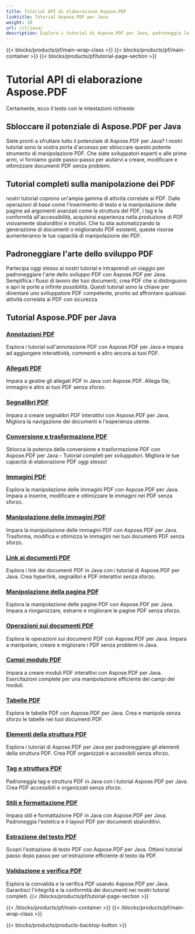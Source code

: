 ```yaml
---
title: Tutorial API di elaborazione Aspose.PDF
linktitle: Tutorial Aspose.PDF per Java
weight: 10
url: /it/java/
description: Esplora i tutorial di Aspose.PDF per Java, padroneggia la manipolazione dei PDF e sfrutta la sua potenza per creare, modificare e ottimizzare i PDF senza problemi.
---
```


{{< blocks/products/pf/main-wrap-class >}}
{{< blocks/products/pf/main-container >}}
{{< blocks/products/pf/tutorial-page-section >}}

# Tutorial API di elaborazione Aspose.PDF

Certamente, ecco il testo con le intestazioni richieste:

## Sbloccare il potenziale di Aspose.PDF per Java

Siete pronti a sfruttare tutto il potenziale di Aspose.PDF per Java? I nostri tutorial sono la vostra porta d'accesso per sbloccare questo potente strumento di manipolazione PDF. Che siate sviluppatori esperti o alle prime armi, vi forniamo guide passo-passo per aiutarvi a creare, modificare e ottimizzare documenti PDF senza problemi.

## Tutorial completi sulla manipolazione dei PDF

nostri tutorial coprono un'ampia gamma di attività correlate ai PDF. Dalle operazioni di base come l'inserimento di testo e la manipolazione delle pagine ad argomenti avanzati come la struttura del PDF, i tag e la conformità all'accessibilità, acquisirai esperienza nella produzione di PDF visivamente sbalorditivi e intuitivi. Che tu stia automatizzando la generazione di documenti o migliorando PDF esistenti, queste risorse aumenteranno le tue capacità di manipolazione dei PDF.

## Padroneggiare l'arte dello sviluppo PDF

Partecipa oggi stesso ai nostri tutorial e intraprendi un viaggio per padroneggiare l'arte dello sviluppo PDF con Aspose.PDF per Java. Semplifica i flussi di lavoro dei tuoi documenti, crea PDF che si distinguono e apri le porte a infinite possibilità. Questi tutorial sono la chiave per diventare uno sviluppatore PDF competente, pronto ad affrontare qualsiasi attività correlata ai PDF con sicurezza.

## Tutorial Aspose.PDF per Java

### [Annotazioni PDF](./pdf-annotations/)
Esplora i tutorial sull'annotazione PDF con Aspose.PDF per Java e impara ad aggiungere interattività, commenti e altro ancora ai tuoi PDF.
### [Allegati PDF](./pdf-attachments/)
Impara a gestire gli allegati PDF in Java con Aspose.PDF. Allega file, immagini e altro ai tuoi PDF senza sforzo.
### [Segnalibri PDF](./pdf-bookmarks/)
Impara a creare segnalibri PDF interattivi con Aspose.PDF per Java. Migliora la navigazione dei documenti e l'esperienza utente.
### [Conversione e trasformazione PDF](./pdf-conversion-transformation/)
Sblocca la potenza della conversione e trasformazione PDF con Aspose.PDF per Java - Tutorial completi per sviluppatori. Migliora le tue capacità di elaborazione PDF oggi stesso!
### [Immagini PDF](./pdf-images/)
Esplora la manipolazione delle immagini PDF con Aspose.PDF per Java. Impara a inserire, modificare e ottimizzare le immagini nei PDF senza sforzo.
### [Manipolazione delle immagini PDF](./pdf-image-manipulation/)
Impara la manipolazione delle immagini PDF con Aspose.PDF per Java. Trasforma, modifica e ottimizza le immagini nei tuoi documenti PDF senza sforzo.
### [Link ai documenti PDF](./pdf-document-links/)
Esplora i link dei documenti PDF in Java con i tutorial di Aspose.PDF per Java. Crea hyperlink, segnalibri e PDF interattivi senza sforzo.
### [Manipolazione della pagina PDF](./pdf-page-manipulation/)
Esplora la manipolazione delle pagine PDF con Aspose.PDF per Java. Impara a riorganizzare, estrarre e migliorare le pagine PDF senza sforzo.
### [Operazioni sui documenti PDF](./pdf-document-operations/)
Esplora le operazioni sui documenti PDF con Aspose.PDF per Java. Impara a manipolare, creare e migliorare i PDF senza problemi in Java.
### [Campi modulo PDF](./pdf-form-fields/)
Impara a creare moduli PDF interattivi con Aspose.PDF per Java. Esercitazioni complete per una manipolazione efficiente dei campi dei moduli.
### [Tabelle PDF](./pdf-tables/)
Esplora le tabelle PDF con Aspose.PDF per Java. Crea e manipola senza sforzo le tabelle nei tuoi documenti PDF. 
### [Elementi della struttura PDF](./pdf-structure-elements/)
Esplora i tutorial di Aspose.PDF per Java per padroneggiare gli elementi della struttura PDF. Crea PDF organizzati e accessibili senza sforzo.
### [Tag e struttura PDF](./pdf-tags-and-structure/)
Padroneggia tag e struttura PDF in Java con i tutorial Aspose.PDF per Java. Crea PDF accessibili e organizzati senza sforzo.
### [Stili e formattazione PDF](./pdf-styles-and-formatting/)
Impara stili e formattazione PDF in Java con Aspose.PDF per Java. Padroneggia l'estetica e il layout PDF per documenti sbalorditivi.
### [Estrazione del testo PDF](./pdf-text-extraction/)
Scopri l'estrazione di testo PDF con Aspose.PDF per Java. Ottieni tutorial passo dopo passo per un'estrazione efficiente di testo da PDF.
### [Validazione e verifica PDF](./pdf-validation-and-verification/)
Esplora la convalida e la verifica PDF usando Aspose.PDF per Java. Garantisci l'integrità e la conformità dei documenti nei nostri tutorial completi.
{{< /blocks/products/pf/tutorial-page-section >}}

{{< /blocks/products/pf/main-container >}}
{{< /blocks/products/pf/main-wrap-class >}}

{{< blocks/products/products-backtop-button >}}
